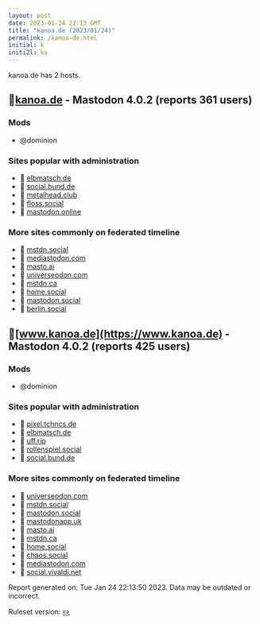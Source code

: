 ```yaml
---
layout: post
date: 2023-01-24 22:13 GMT
title: "kanoa.de (2023/01/24)"
permalink: /kanoa-de.html
initial: k
initi2l: ka
---
```


kanoa.de has 2 hosts.

## 🐘[kanoa.de](https://kanoa.de) - Mastodon 4.0.2 (reports 361 users)

### Mods
 * @dominion

### Sites popular with administration

* 🐘 [elbmatsch.de](/elbmatsch-de.html)
* 🐘 [social.bund.de](/social-bund-de.html)
* 🐘 [metalhead.club](/metalhead-club.html)
* 🐘 [floss.social](/floss-social.html)
* 🐘 [mastodon.online](/mastodon-online.html)

### More sites commonly on federated timeline

* 🐘 [mstdn.social](/mstdn-social.html)
* 🐘 [mediastodon.com](/mediastodon-com.html)
* 🐘 [masto.ai](/masto-ai.html)
* 🐘 [universeodon.com](/universeodon-com.html)
* 🐘 [mstdn.ca](/mstdn-ca.html)
* 🐘 [home.social](/home-social.html)
* 🐘 [mastodon.social](/mastodon-social.html)
* 🐘 [berlin.social](/berlin-social.html)

## 🐘[www.kanoa.de](https://www.kanoa.de) - Mastodon 4.0.2 (reports 425 users)

### Mods
 * @dominion

### Sites popular with administration

* 🐘 [pixel.tchncs.de](/pixel-tchncs-de.html)
* 🐘 [elbmatsch.de](/elbmatsch-de.html)
* 🐘 [uff.rip](/uff-rip.html)
* 🐘 [rollenspiel.social](/rollenspiel-social.html)
* 🐘 [social.bund.de](/social-bund-de.html)

### More sites commonly on federated timeline

* 🐘 [universeodon.com](/universeodon-com.html)
* 🐘 [mstdn.social](/mstdn-social.html)
* 🐘 [mastodon.social](/mastodon-social.html)
* 🐘 [mastodonapp.uk](/mastodonapp-uk.html)
* 🐘 [masto.ai](/masto-ai.html)
* 🐘 [mstdn.ca](/mstdn-ca.html)
* 🐘 [home.social](/home-social.html)
* 🐘 [chaos.social](/chaos-social.html)
* 🐘 [mediastodon.com](/mediastodon-com.html)
* 🐘 [social.vivaldi.net](/social-vivaldi-net.html)

Report generated on: Tue Jan 24 22:13:50 2023. Data may be outdated or incorrect.

Ruleset version: [✏️](/version-pencil)
